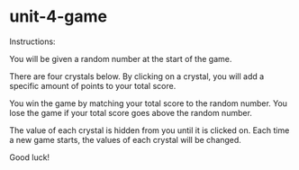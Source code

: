 # unit-4-game

Instructions:

You will be given a random number at the start of the game.


There are four crystals below. By clicking on a crystal, you will add a specific amount of points to your total score.


You win the game by matching your total score to the random number. You lose the game if your total score goes above the random number.


The value of each crystal is hidden from you until it is clicked on. Each time a new game starts, the values of each crystal will be changed.


Good luck!